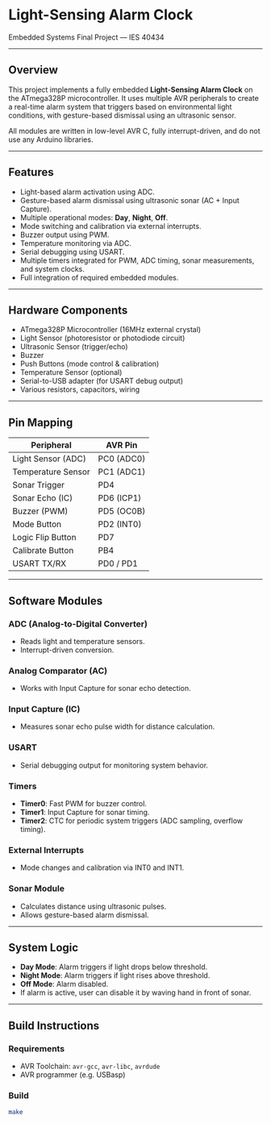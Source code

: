 # Light-Sensing Alarm Clock  
Embedded Systems Final Project — IES 40434

---

## Overview

This project implements a fully embedded **Light-Sensing Alarm Clock** on the ATmega328P microcontroller. It uses multiple AVR peripherals to create a real-time alarm system that triggers based on environmental light conditions, with gesture-based dismissal using an ultrasonic sensor.

All modules are written in low-level AVR C, fully interrupt-driven, and do not use any Arduino libraries.

---

## Features

- Light-based alarm activation using ADC.
- Gesture-based alarm dismissal using ultrasonic sonar (AC + Input Capture).
- Multiple operational modes: **Day**, **Night**, **Off**.
- Mode switching and calibration via external interrupts.
- Buzzer output using PWM.
- Temperature monitoring via ADC.
- Serial debugging using USART.
- Multiple timers integrated for PWM, ADC timing, sonar measurements, and system clocks.
- Full integration of required embedded modules.

---

## Hardware Components

- ATmega328P Microcontroller (16MHz external crystal)
- Light Sensor (photoresistor or photodiode circuit)
- Ultrasonic Sensor (trigger/echo)
- Buzzer
- Push Buttons (mode control & calibration)
- Temperature Sensor (optional)
- Serial-to-USB adapter (for USART debug output)
- Various resistors, capacitors, wiring

---

## Pin Mapping

| Peripheral       | AVR Pin |
|-------------------|---------|
| Light Sensor (ADC)| PC0 (ADC0) |
| Temperature Sensor| PC1 (ADC1) |
| Sonar Trigger     | PD4 |
| Sonar Echo (IC)   | PD6 (ICP1) |
| Buzzer (PWM)      | PD5 (OC0B) |
| Mode Button       | PD2 (INT0) |
| Logic Flip Button | PD7 |
| Calibrate Button  | PB4 |
| USART TX/RX       | PD0 / PD1 |

---

## Software Modules

### ADC (Analog-to-Digital Converter)
- Reads light and temperature sensors.
- Interrupt-driven conversion.

### Analog Comparator (AC)
- Works with Input Capture for sonar echo detection.

### Input Capture (IC)
- Measures sonar echo pulse width for distance calculation.

### USART
- Serial debugging output for monitoring system behavior.

### Timers

- **Timer0**: Fast PWM for buzzer control.
- **Timer1**: Input Capture for sonar timing.
- **Timer2**: CTC for periodic system triggers (ADC sampling, overflow timing).

### External Interrupts
- Mode changes and calibration via INT0 and INT1.

### Sonar Module
- Calculates distance using ultrasonic pulses.
- Allows gesture-based alarm dismissal.

---

## System Logic

- **Day Mode**: Alarm triggers if light drops below threshold.
- **Night Mode**: Alarm triggers if light rises above threshold.
- **Off Mode**: Alarm disabled.
- If alarm is active, user can disable it by waving hand in front of sonar.

---

## Build Instructions

### Requirements

- AVR Toolchain: `avr-gcc`, `avr-libc`, `avrdude`
- AVR programmer (e.g. USBasp)

### Build

```bash
make
